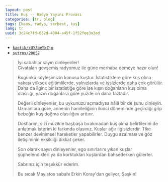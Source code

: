 ```yaml
---
layout: post
title: Kuş -- Radyo Yayını Provası
categories: [tr, blog]
tags: [kaos, radyo, serbest, kuş]
lang: tr
uuid: 3c24c7fd-032d-4004-a45f-1f52fee3a3ad
---
```


* [`kaotik/cUY3beYkZjo`](https://groups.google.com/forum/?fromgroups=#!topic/kaotik/cUY3beYkZjo)
* [`sutros/20057`](http://sutros.com/songs/20057)

> İyi sabahlar sayın dinleyenler!  
> Civataları gevşemiş radyomuz ile güne merhaba demeye hazır olun!
> 
> Bugünkü söyleşimizin konusu kuştur. İstatistiklere göre kuş olma vakası
> yüksek eğitimlilerde, yalnızlarda ve işsizlerde daha çok görülür. Daha
> da ilginç bir istatistiğe göre ise kışın doğanların kuş olma olasılığı,
> yazın doğanlara göre yüzde on daha fazladır.
> 
> Değerli dinleyenler, bu uykunuzu açmadıysa hâlâ bir de şunu dinleyin.
> Uzmanlara göre, annenin hamileliğinin ikinci döneminde geçirdiği grip
> bebeğin kuş doğma olasılığını arttırır.
> 
> Dostlarım, sizi müzikle başbaşa bırakmadan kuş olma belirtilerini de
> anlatmak isterim ki farkında olasınız. Kuşlar ağır ilgisizlerdir. Tike
> benzer devinimsel hareketler yapabilirler. Duygu azalması ve göz
> iletişiminin eksikliği dikkat çeker.
> 
> Son olarak sayın dinleyenler, ego sınırlarını yıkan kuşlar
> şüphelendikleri ya da korktukları kuşlardan bahsederken gülerler.
> 
> Sabrınız için teşekkür ederim.
> 
> Bu sıcak Mayıstos sabahı Erkin Koray'dan geliyor, Şaşkın!
